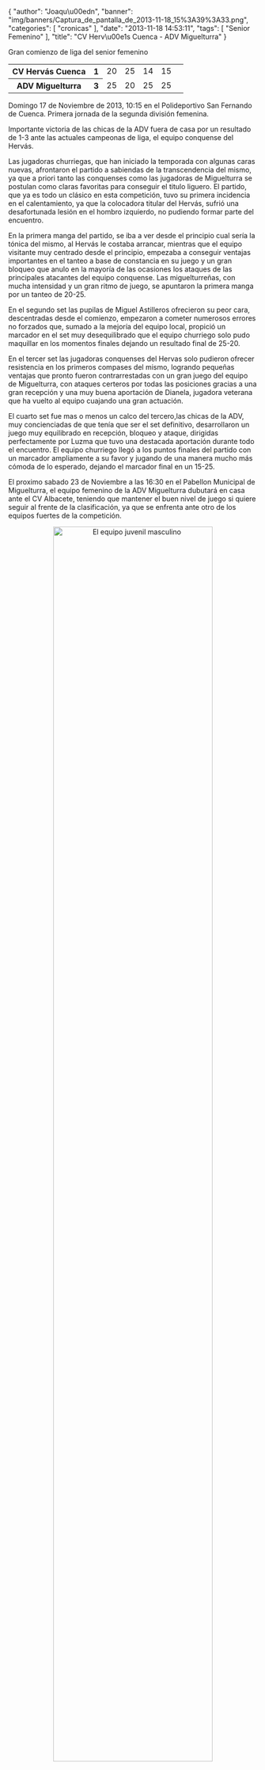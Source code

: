 {
  "author": "Joaqu\u00edn", 
  "banner": "img/banners/Captura_de_pantalla_de_2013-11-18_15%3A39%3A33.png", 
  "categories": [
    "cronicas"
  ], 
  "date": "2013-11-18 14:53:11", 
  "tags": [
    "Senior Femenino"
  ], 
  "title": "CV Herv\u00e1s Cuenca - ADV Miguelturra"
}

Gran comienzo de liga del senior femenino

<table>
  <tr>
	<th>CV Hervás Cuenca</th><th>1</th>
	<td>20</td><td>25</td><td>14</td><td>15</td><td></td>
  </tr>
  <tr>
	<th>ADV Miguelturra</th><th>3</th>
	<td>25</td><td>20</td><td>25</td><td>25</td><td></td>
  </tr>
</table>

Domingo 17 de Noviembre de 2013, 10:15 en el Polideportivo San Fernando de Cuenca.
Primera jornada de la segunda división femenina.

Importante victoria de las chicas de la ADV fuera de casa por un resultado de 1-3 ante las actuales campeonas de liga, el equipo conquense del Hervás. 

Las jugadoras churriegas, que han iniciado la temporada con algunas caras nuevas, afrontaron el partido a sabiendas de la transcendencia del mismo, ya que a priori tanto las conquenses como las jugadoras de Miguelturra se postulan como claras favoritas para conseguir el titulo liguero. El partido, que ya es todo un clásico en esta competición, tuvo su primera incidencia en el calentamiento, ya que la colocadora titular del Hervás, sufrió una desafortunada lesión en el hombro izquierdo, no pudiendo formar parte del encuentro.

En la primera manga del partido, se iba a ver desde el principio cual sería la tónica del mismo, al Hervás le costaba arrancar, mientras que el equipo visitante muy centrado desde el principio, empezaba a conseguir ventajas importantes en el tanteo a base de constancia en su juego y un gran bloqueo que anulo en la mayoría de las ocasiones los ataques de las principales atacantes del equipo conquense. Las miguelturreñas, con mucha intensidad y un gran ritmo de juego, se apuntaron la primera manga por un tanteo de 20-25.

En el segundo set las pupilas de Miguel Astilleros ofrecieron su peor cara, descentradas desde el comienzo, empezaron a cometer numerosos errores no forzados que, sumado a la mejoría del equipo local, propició un marcador en el set muy desequilibrado que el equipo churriego solo pudo maquillar en los momentos finales dejando un resultado final de 25-20.

En el tercer set las jugadoras conquenses del Hervas solo pudieron ofrecer resistencia en los primeros compases del mismo, logrando pequeñas ventajas que pronto fueron contrarrestadas con un gran juego del equipo de Miguelturra, con ataques certeros por todas las posiciones gracias a una gran recepción y una muy buena aportación de Dianela, jugadora veterana que ha vuelto al equipo cuajando una gran actuación.

El cuarto set fue mas o menos un calco del tercero,las chicas de la ADV, muy concienciadas de que tenía que ser el set definitivo, desarrollaron un juego muy equilibrado en recepción, bloqueo y ataque, dirigidas perfectamente por Luzma que tuvo una destacada aportación durante todo el encuentro. El equipo churriego llegó a los puntos finales del partido con un marcador ampliamente a su favor y jugando de una manera mucho más cómoda de lo esperado, dejando el marcador final en un 15-25.

El proximo sabado 23 de Noviembre a las 16:30 en el Pabellon Municipal de Miguelturra, el equipo femenino de la ADV Miguelturra dubutará en casa ante el CV Albacete, teniendo que mantener el buen nivel de juego si quiere seguir al frente de la clasificación, ya que se enfrenta ante otro de los equipos fuertes de la competición.

<center>
<a target="_new" href="http://www.advmiguelturra.org/img/banners/Captura%20de%20pantalla%20de%202013-11-18%2015%3A39%3A33.png"> 
<img alt="El equipo juvenil masculino" width="80%" align="center" src="http://www.advmiguelturra.org/img/banners/Captura%20de%20pantalla%20de%202013-11-18%2015%3A39%3A33.png"/> </a>
</center>


